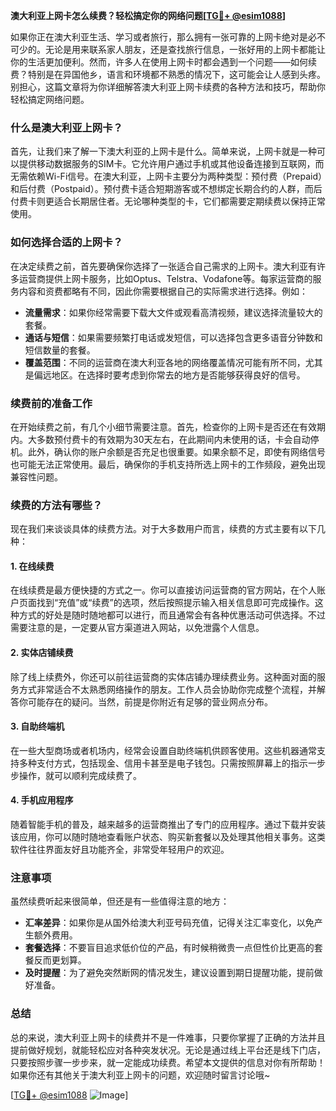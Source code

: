 **澳大利亚上网卡怎么续费？轻松搞定你的网络问题[[TG💪+ @esim1088](https://t.me/s/esim1088)]**

如果你正在澳大利亚生活、学习或者旅行，那么拥有一张可靠的上网卡绝对是必不可少的。无论是用来联系家人朋友，还是查找旅行信息，一张好用的上网卡都能让你的生活更加便利。然而，许多人在使用上网卡时都会遇到一个问题——如何续费？特别是在异国他乡，语言和环境都不熟悉的情况下，这可能会让人感到头疼。别担心，这篇文章将为你详细解答澳大利亚上网卡续费的各种方法和技巧，帮助你轻松搞定网络问题。

### 什么是澳大利亚上网卡？

首先，让我们来了解一下澳大利亚的上网卡是什么。简单来说，上网卡就是一种可以提供移动数据服务的SIM卡。它允许用户通过手机或其他设备连接到互联网，而无需依赖Wi-Fi信号。在澳大利亚，上网卡主要分为两种类型：预付费（Prepaid）和后付费（Postpaid）。预付费卡适合短期游客或不想绑定长期合约的人群，而后付费卡则更适合长期居住者。无论哪种类型的卡，它们都需要定期续费以保持正常使用。

### 如何选择合适的上网卡？

在决定续费之前，首先要确保你选择了一张适合自己需求的上网卡。澳大利亚有许多运营商提供上网卡服务，比如Optus、Telstra、Vodafone等。每家运营商的服务内容和资费都略有不同，因此你需要根据自己的实际需求进行选择。例如：

- **流量需求**：如果你经常需要下载大文件或观看高清视频，建议选择流量较大的套餐。
- **通话与短信**：如果需要频繁打电话或发短信，可以选择包含更多语音分钟数和短信数量的套餐。
- **覆盖范围**：不同的运营商在澳大利亚各地的网络覆盖情况可能有所不同，尤其是偏远地区。在选择时要考虑到你常去的地方是否能够获得良好的信号。

### 续费前的准备工作

在开始续费之前，有几个小细节需要注意。首先，检查你的上网卡是否还在有效期内。大多数预付费卡的有效期为30天左右，在此期间内未使用的话，卡会自动停机。此外，确认你的账户余额是否充足也很重要。如果余额不足，即使有网络信号也可能无法正常使用。最后，确保你的手机支持所选上网卡的工作频段，避免出现兼容性问题。

### 续费的方法有哪些？

现在我们来谈谈具体的续费方法。对于大多数用户而言，续费的方式主要有以下几种：

#### 1. 在线续费

在线续费是最方便快捷的方式之一。你可以直接访问运营商的官方网站，在个人账户页面找到“充值”或“续费”的选项，然后按照提示输入相关信息即可完成操作。这种方式的好处是随时随地都可以进行，而且通常会有各种优惠活动可供选择。不过需要注意的是，一定要从官方渠道进入网站，以免泄露个人信息。

#### 2. 实体店铺续费

除了线上续费外，你还可以前往运营商的实体店铺办理续费业务。这种面对面的服务方式非常适合不太熟悉网络操作的朋友。工作人员会协助你完成整个流程，并解答你可能存在的疑问。当然，前提是你附近有足够的营业网点分布。

#### 3. 自助终端机

在一些大型商场或者机场内，经常会设置自助终端机供顾客使用。这些机器通常支持多种支付方式，包括现金、信用卡甚至是电子钱包。只需按照屏幕上的指示一步步操作，就可以顺利完成续费了。

#### 4. 手机应用程序

随着智能手机的普及，越来越多的运营商推出了专门的应用程序。通过下载并安装该应用，你可以随时随地查看账户状态、购买新套餐以及处理其他相关事务。这类软件往往界面友好且功能齐全，非常受年轻用户的欢迎。

### 注意事项

虽然续费听起来很简单，但还是有一些值得注意的地方：

- **汇率差异**：如果你是从国外给澳大利亚号码充值，记得关注汇率变化，以免产生额外费用。
- **套餐选择**：不要盲目追求低价位的产品，有时候稍微贵一点但性价比更高的套餐反而更划算。
- **及时提醒**：为了避免突然断网的情况发生，建议设置到期日提醒功能，提前做好准备。

### 总结

总的来说，澳大利亚上网卡的续费并不是一件难事，只要你掌握了正确的方法并且提前做好规划，就能轻松应对各种突发状况。无论是通过线上平台还是线下门店，只要按照步骤一步步来，就一定能成功续费。希望本文提供的信息对你有所帮助！如果你还有其他关于澳大利亚上网卡的问题，欢迎随时留言讨论哦~

[[TG💪+ @esim1088](https://t.me/s/esim1088) ![Image](https://i.postimg.cc/4NQfJmqS/Snipaste-2025-05-13-00-14-12.png)]